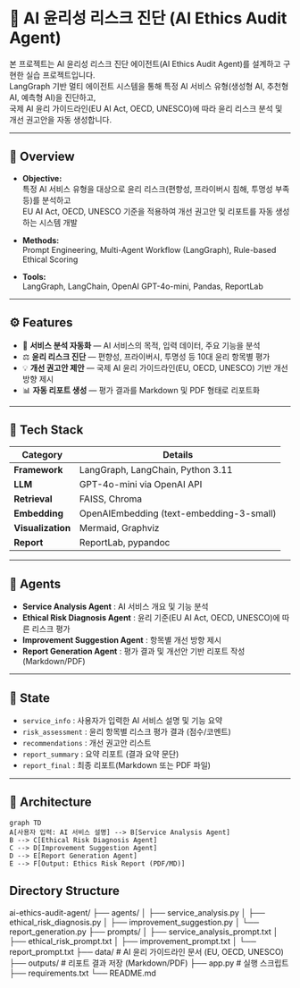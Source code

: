 # 🧭 AI 윤리성 리스크 진단 (AI Ethics Audit Agent)

본 프로젝트는 AI 윤리성 리스크 진단 에이전트(AI Ethics Audit Agent)를 설계하고 구현한 실습 프로젝트입니다.  
LangGraph 기반 멀티 에이전트 시스템을 통해 특정 AI 서비스 유형(생성형 AI, 추천형 AI, 예측형 AI)을 진단하고,  
국제 AI 윤리 가이드라인(EU AI Act, OECD, UNESCO)에 따라 윤리 리스크 분석 및 개선 권고안을 자동 생성합니다.

---

## 📘 Overview

- **Objective:**  
  특정 AI 서비스 유형을 대상으로 윤리 리스크(편향성, 프라이버시 침해, 투명성 부족 등)를 분석하고  
  EU AI Act, OECD, UNESCO 기준을 적용하여 개선 권고안 및 리포트를 자동 생성하는 시스템 개발

- **Methods:**  
  Prompt Engineering, Multi-Agent Workflow (LangGraph), Rule-based Ethical Scoring  

- **Tools:**  
  LangGraph, LangChain, OpenAI GPT-4o-mini, Pandas, ReportLab

---

## ⚙️ Features

- 🤖 **서비스 분석 자동화** — AI 서비스의 목적, 입력 데이터, 주요 기능을 분석  
- ⚖️ **윤리 리스크 진단** — 편향성, 프라이버시, 투명성 등 10대 윤리 항목별 평가  
- 💡 **개선 권고안 제안** — 국제 AI 윤리 가이드라인(EU, OECD, UNESCO) 기반 개선 방향 제시  
- 📊 **자동 리포트 생성** — 평가 결과를 Markdown 및 PDF 형태로 리포트화  

---

## 🧩 Tech Stack 

| Category   | Details |
|-------------|----------|
| **Framework** | LangGraph, LangChain, Python 3.11 |
| **LLM** | GPT-4o-mini via OpenAI API |
| **Retrieval** | FAISS, Chroma |
| **Embedding** | OpenAIEmbedding (text-embedding-3-small) |
| **Visualization** | Mermaid, Graphviz |
| **Report** | ReportLab, pypandoc |

---

## 🧠 Agents
 
- **Service Analysis Agent** : AI 서비스 개요 및 기능 분석  
- **Ethical Risk Diagnosis Agent** : 윤리 기준(EU AI Act, OECD, UNESCO)에 따른 리스크 평가  
- **Improvement Suggestion Agent** : 항목별 개선 방향 제시  
- **Report Generation Agent** : 평가 결과 및 개선안 기반 리포트 작성 (Markdown/PDF)

---

## 🧮 State 

- `service_info` : 사용자가 입력한 AI 서비스 설명 및 기능 요약  
- `risk_assessment` : 윤리 항목별 리스크 평가 결과 (점수/코멘트)  
- `recommendations` : 개선 권고안 리스트  
- `report_summary` : 요약 리포트 (결과 요약 문단)  
- `report_final` : 최종 리포트(Markdown 또는 PDF 파일)

---

## 🧭 Architecture
```mermaid
graph TD
A[사용자 입력: AI 서비스 설명] --> B[Service Analysis Agent]
B --> C[Ethical Risk Diagnosis Agent]
C --> D[Improvement Suggestion Agent]
D --> E[Report Generation Agent]
E --> F[Output: Ethics Risk Report (PDF/MD)]
```

## Directory Structure
ai-ethics-audit-agent/
├── agents/
│   ├── service_analysis.py
│   ├── ethical_risk_diagnosis.py
│   ├── improvement_suggestion.py
│   └── report_generation.py
├── prompts/
│   ├── service_analysis_prompt.txt
│   ├── ethical_risk_prompt.txt
│   ├── improvement_prompt.txt
│   └── report_prompt.txt
├── data/                  # AI 윤리 가이드라인 문서 (EU, OECD, UNESCO)
├── outputs/               # 리포트 결과 저장 (Markdown/PDF)
├── app.py                 # 실행 스크립트
├── requirements.txt
└── README.md
